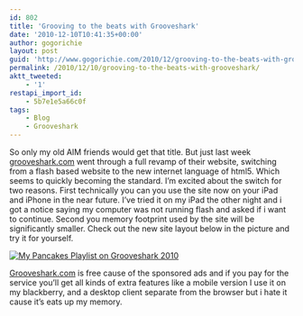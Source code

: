 ```yaml
---
id: 802
title: 'Grooving to the beats with Grooveshark'
date: '2010-12-10T10:41:35+00:00'
author: gogorichie
layout: post
guid: 'http://www.gogorichie.com/2010/12/grooving-to-the-beats-with-grooveshark/'
permalink: /2010/12/10/grooving-to-the-beats-with-grooveshark/
aktt_tweeted:
    - '1'
restapi_import_id:
    - 5b7e1e5a66c0f
tags:
    - Blog
    - Grooveshark
---
```


So only my old AIM friends would get that title. But just last week [grooveshark.com](http://www.grooveshark.com) went through a full revamp of their website, switching from a flash based website to the new internet language of html5. Which seems to quickly becoming the standard. I’m excited about the switch for two reasons. First technically you can you use the site now on your iPad and iPhone in the near future. I’ve tried it on my iPad the other night and i got a notice saying my computer was not running flash and asked if i want to continue. Second you memory footprint used by the site will be significantly smaller. Check out the new site layout below in the picture and try it for yourself.

[![My Pancakes Playlist on Grooveshark 2010](http://www.gogorichie.com/wp-content/uploads/2010/12/image_thumb.png "My Pancakes Playlist on Grooveshark 2010")](http://www.gogorichie.com/wp-content/uploads/2010/12/image.png)

[Grooveshark.com](http://grooveshark.com/) is free cause of the sponsored ads and if you pay for the service you’ll get all kinds of extra features like a mobile version I use it on my blackberry, and a desktop client separate from the browser but i hate it cause it’s eats up my memory.